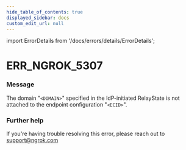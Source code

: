 ```yaml
---
hide_table_of_contents: true
displayed_sidebar: docs
custom_edit_url: null
---
```


import ErrorDetails from '/docs/errors/details/ErrorDetails';

# ERR_NGROK_5307

### Message
The domain "`<DOMAIN>`" specified in the IdP-initiated RelayState is not attached to the endpoint configuration "`<ECID>`".

### Further help
If you're having trouble resolving this error, please reach out to [support@ngrok.com](mailto:support@ngrok.com?subject=Help%20with%20ERR_NGROK_5307)

<ErrorDetails error='err_ngrok_5307' />
